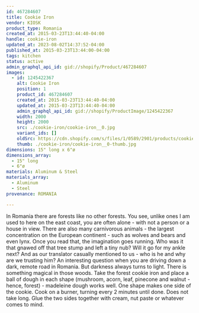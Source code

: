 ```yaml
---
id: 467284607
title: Cookie Iron
vendor: KIOSK
product_type: Romania
created_at: 2015-03-23T13:44:40-04:00
handle: cookie-iron
updated_at: 2023-08-02T14:37:52-04:00
published_at: 2015-03-23T13:44:00-04:00
tags: kitchen
status: active
admin_graphql_api_id: gid://shopify/Product/467284607
images:
  - id: 1245422367
    alt: Cookie Iron
    position: 1
    product_id: 467284607
    created_at: 2015-03-23T13:44:40-04:00
    updated_at: 2015-03-23T13:44:40-04:00
    admin_graphql_api_id: gid://shopify/ProductImage/1245422367
    width: 2000
    height: 2000
    src: ./cookie-iron/cookie-iron__0.jpg
    variant_ids: []
    oldSrc: https://cdn.shopify.com/s/files/1/0589/2901/products/cookie_iron.jpeg?v=1427132680
    thumb: ./cookie-iron/cookie-iron__0-thumb.jpg
dimensions: 15" long x 6"ø
dimensions_array:
  - 15" long
  - 6"ø
materials: Aluminum & Steel
materials_array:
  - Aluminum
  - Steel
provenance: ROMANIA

---
```


In Romania there are forests like no other forests. You see, unlike ones I am used to here on the east coast, you are often alone - with not a person or a house in view. There are also many carnivorous animals - the largest concentration on the European continent - such as wolves and bears and even lynx. Once you read that, the imagination goes running. Who was it that gnawed off that tree stump and left a tiny nub? Will it go for my ankle next? And as our translator casually mentioned to us - who is he and why are we trusting him? An interesting question when you are driving down a dark, remote road in Romania. But darkness always turns to light. There is something magical in those woods. Take the forest cookie iron and place a ball of dough in each shape (mushroom, acorn, leaf, pinecone and walnut - hence, forest) - madeleine dough works well. One shape makes one side of the cookie. Cook on a burner, turning every 2 minutes until done. Does not take long. Glue the two sides together with cream, nut paste or whatever comes to mind.